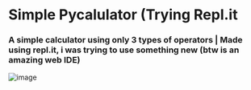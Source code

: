 # Simple Pycalulator (Trying Repl.it

### A simple calculator using only 3 types of operators | Made using repl.it, i was trying to use something new (btw is an amazing web IDE)
![image](https://user-images.githubusercontent.com/67469148/199349133-85d755fe-7a5a-485a-b918-8b27fa0c79cd.png) <br><br>
